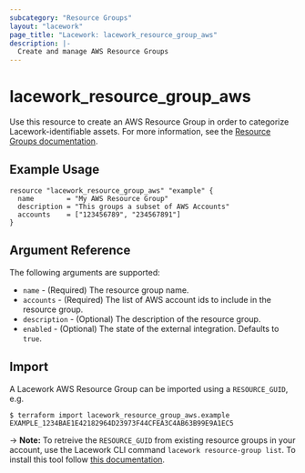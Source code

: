 ```yaml
---
subcategory: "Resource Groups"
layout: "lacework"
page_title: "Lacework: lacework_resource_group_aws"
description: |-
  Create and manage AWS Resource Groups
---
```


# lacework\_resource\_group\_aws

Use this resource to create an AWS Resource Group in order to categorize Lacework-identifiable assets.
For more information, see the [Resource Groups documentation](https://support.lacework.com/hc/en-us/articles/360041727354-Resource-Groups).

## Example Usage

```hcl
resource "lacework_resource_group_aws" "example" {
  name        = "My AWS Resource Group"
  description = "This groups a subset of AWS Accounts"
  accounts    = ["123456789", "234567891"]
}
```

## Argument Reference

The following arguments are supported:

* `name` - (Required) The resource group name.
* `accounts` - (Required) The list of AWS account ids to include in the resource group.
* `description` - (Optional) The description of the resource group.
* `enabled` - (Optional) The state of the external integration. Defaults to `true`.

## Import

A Lacework AWS Resource Group can be imported using a `RESOURCE_GUID`, e.g.

```
$ terraform import lacework_resource_group_aws.example EXAMPLE_1234BAE1E42182964D23973F44CFEA3C4AB63B99E9A1EC5
```
-> **Note:** To retreive the `RESOURCE_GUID` from existing resource groups in your account, use the
Lacework CLI command `lacework resource-group list`. To install this tool follow
[this documentation](https://docs.lacework.com/cli/).
